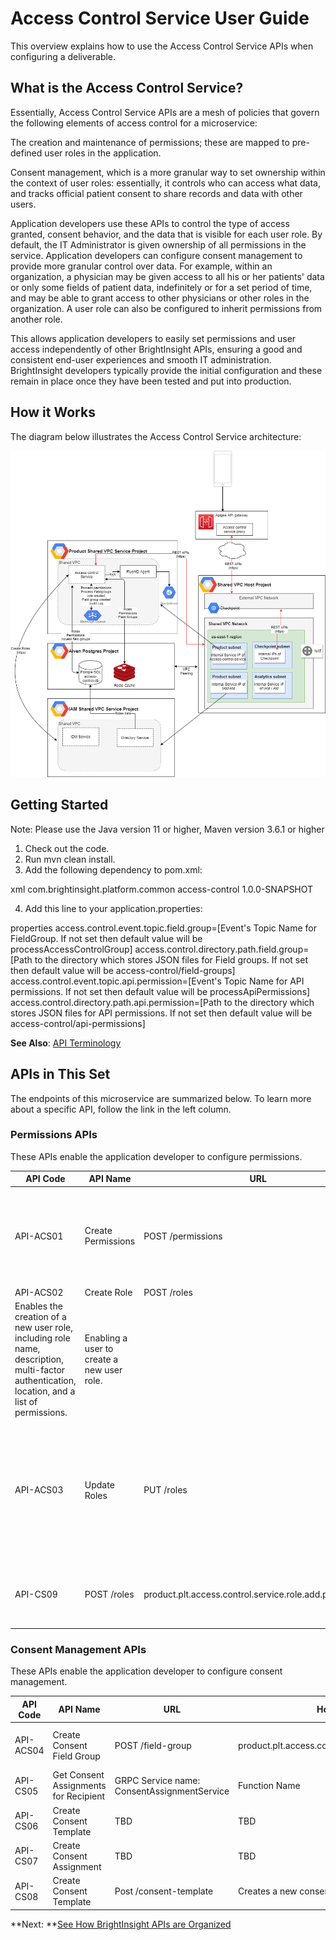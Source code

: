 # Access Control Service User Guide

This overview explains how to use the Access Control Service APIs when configuring a deliverable. 

## What is the Access Control Service?

Essentially, Access Control Service APIs are a mesh of policies that govern the following elements of access control for a microservice:

The creation and maintenance of permissions; these are mapped to pre-defined user roles in the application.

Consent management, which is a more granular way to set ownership within the context of user roles: essentially, it controls who can access what data, and tracks official patient consent to share records and data with other users. 

Application developers use these APIs to control the type of access granted, consent behavior, and the data that is visible for each user role. By default, the IT Administrator is given ownership of all permissions in the service.  Application developers can configure consent management to provide more granular control over data. For example, within an organization, a physician may be given access to all his or her patients' data or only some fields of patient data, indefinitely or for a set period of time, and may be able to grant access to other physicians or other roles in the organization.  A user role can also be configured to inherit permissions from another role.

This allows application developers to easily set permissions and user access independently of other BrightInsight APIs, ensuring a good and consistent end-user experiences and smooth IT administration. BrightInsight developers typically provide the initial configuration and these remain in place once they have been tested and put into production.

## How it Works

The diagram below illustrates the Access Control Service architecture:

![Functional Heirarchy Diagram](../assets/images/AccessControlArch.png)

## Getting Started

Note: Please use the Java version 11 or higher, Maven version 3.6.1 or higher
1. Check out the code.
2. Run mvn clean install.
3. Add the following dependency to pom.xml:

xml <dependency> <groupId>com.brightinsight.platform.common</groupId> <artifactId>access-control</artifactId> <version>1.0.0-SNAPSHOT</version> </dependency>

4. Add this line to your application.properties: 

properties access.control.event.topic.field.group=[Event's Topic Name for FieldGroup. If not set then default value will be processAccessControlGroup] access.control.directory.path.field.group=[Path to the directory which stores JSON files for Field groups. If not set then default value will be access-control/field-groups] access.control.event.topic.api.permission=[Event's Topic Name for API permissions. If not set then default value will be processApiPermissions] access.control.directory.path.api.permission=[Path to the directory which stores JSON files for API permissions. If not set then default value will be access-control/api-permissions]

**See Also**: [API Terminology](../docs/API-Terminology.md)

## APIs in This Set

The endpoints of this microservice are summarized below. To learn more about a specific API, follow the link in the left column. 

### Permissions APIs

These APIs enable the application developer to configure permissions.

API Code	| API Name	| URL   	|How it works	| Use for
----------|-----------|---------|-------------|---------
API-ACS01	| Create Permissions	| POST /permissions	| product.plt.access.control.service.permission.create	| Enables the creation of new permissions, which can be mapped to predefined user role(s).	| Enabling a user to create new permissions (based on a predefined permissions template). 
API-ACS02	| Create Role	| POST /roles	| product.plt.access.control.service.role.create	| 
Enables the creation of a new user role, including role name, description, multi-factor authentication, location, and a list of permissions.	| Enabling a user to create a new user role. 
API-ACS03	| Update Roles	| PUT /roles	| product.plt.access.control.service.role.update	| Enables updates to any field for an existing user role, by first checking that the role exists, and then validating all required information.	| Enabling a user to update data for a user role.	
API-CS09	| POST /roles	| product.plt.access.control.service.role.add.permissions	| Enables a user to add permissionsto an existing role.	| Enabling a user to add more permissions to an existing role.

### Consent Management APIs

These APIs enable the application developer to configure consent management.

API Code	| API Name	| URL   	|How it works	| Use for
----------|-----------|---------|-------------|---------
API-ACS04	| Create Consent Field Group	| POST /field-group	| product.plt.access.control.service.fieldgroup.create	| Enables a user to create a new consent form, by first checking that it does not already exist, and then validating all required information.	| Enabling a user to set up a new consent form using predefined consent fields. 
API-CS05	| Get Consent Assignments for Recipient	| GRPC Service name: ConsentAssignmentService	| Function Name	| getConsentAssignmentForRecepient	| product.plt.access.control.service.consent.assignment.get	| Applies predefined consent assignments from an external GRPC service to a recipient.	| Assigning consent to a user from another service.
API-CS06	| Create Consent Template	| TBD	| TBD	| TBD
API-CS07	| Create Consent Assignment	| TBD	| TBD	| TBD
API-CS08	| Create Consent Template	| Post /consent-template	| Creates a new consent template.	| TBD

**Next: **[See How BrightInsight APIs are Organized](../docs/HowBrightInsightAPIsareOrganized.md)